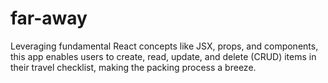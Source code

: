 # far-away
 Leveraging fundamental React concepts like JSX, props, and components, this app enables users to create, read, update, and delete (CRUD) items in their travel checklist, making the packing process a breeze.
